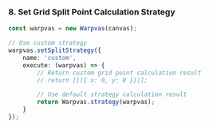 ### 8. Set Grid Split Point Calculation Strategy

```typescript
const warpvas = new Warpvas(canvas);

// Use custom strategy
warpvas.setSplitStrategy({
    name: 'custom',
    execute: (warpvas) => {
        // Return custom grid point calculation result
        // return [[[{ x: 0, y: 0 }]]];

        // Use default strategy calculation result
        return Warpvas.strategy(warpvas);
    }
});
```